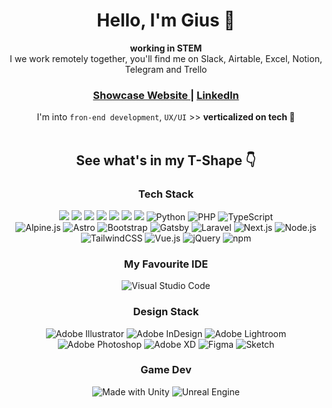 <h1 align="center">Hello, I'm Gius 👾</h1>

<div align="center">
  <strong>working in STEM</strong>   <br> I we work remotely together, you'll find me on Slack, Airtable, Excel, Notion, Telegram and Trello

</div>
<div align="center">
  <h3>
    <a href="">
      Showcase Website
    </a>
    <span> | </span>
    <a href="">
      LinkedIn
    </a>
</div>

<div align="center">
  I'm into <code>fron-end development</code>, <code>UX/UI</code> >> <b>verticalized on tech 🎉</b><br>
</div>
<br />


<div>  
</div>

<div align="center">
  <h2>See what's in my T-Shape 👇</h2>
<h3>Tech Stack</h3> 
</div>
<div align='center'>
</div>

<div align='center'>
  <img src="https://img.shields.io/badge/css3-%231572B6.svg?style=for-the-badge&logo=css3&logoColor=white"/> <img src="https://img.shields.io/badge/html5-%23E34F26.svg?style=for-the-badge&logo=html5&logoColor=white"/> <img src="https://img.shields.io/badge/javascript-%23323330.svg?style=for-the-badge&logo=javascript&logoColor=%23F7DF1E"/>  <img src="https://img.shields.io/badge/mysql-%2300f.svg?style=for-the-badge&logo=mysql&logoColor=white"/> <img src="https://img.shields.io/badge/node.js-6DA55F?style=for-the-badge&logo=node.js&logoColor=white"/>  <img src="https://img.shields.io/badge/react-%2320232a.svg?style=for-the-badge&logo=react&logoColor=%2361DAFB"/> <img src="https://img.shields.io/badge/SASS-hotpink.svg?style=for-the-badge&logo=SASS&logoColor=white"/> <img src="https://img.shields.io/badge/python-%2314354c.svg?logo=python&logoColor=white&style=for-the-badge" alt="Python" /> <img src="https://img.shields.io/badge/php-%23777bb4.svg?logo=php&logoColor=white&style=for-the-badge" alt="PHP" /> <img src="https://img.shields.io/badge/typescript-%23007acc.svg?logo=typescript&logoColor=white&style=for-the-badge" alt="TypeScript" /> 
</div> 


<div align='center'>
<img src="https://img.shields.io/badge/alpine.js-%238bc0d0.svg?logo=alpinedotjs&logoColor=%23333333&style=for-the-badge" alt="Alpine.js" /> <img src="https://img.shields.io/badge/astro-%23ff5d01.svg?logo=astro&logoColor=white&style=for-the-badge" alt="Astro" /> <img src="https://img.shields.io/badge/bootstrap-%237952b3.svg?logo=bootstrap&logoColor=white&style=for-the-badge" alt="Bootstrap" /> <img src="https://img.shields.io/badge/gatsby-%23663399.svg?logo=gatsby&logoColor=white&style=for-the-badge" alt="Gatsby" /> <img src="https://img.shields.io/badge/laravel-%23ff2d20.svg?logo=laravel&logoColor=white&style=for-the-badge" alt="Laravel" /> <img src="https://img.shields.io/badge/next.js-%23000000.svg?logo=next.js&logoColor=white&style=for-the-badge" alt="Next.js" /> <img src="https://img.shields.io/badge/node.js-%2343853d.svg?logo=node.js&logoColor=white&style=for-the-badge" alt="Node.js" /> <img src="https://img.shields.io/badge/tailwindcss-%2338b2ac.svg?logo=tailwind-css&logoColor=white&style=for-the-badge" alt="TailwindCSS" />  <img src="https://img.shields.io/badge/vue.js-%2335495e.svg?logo=vue.js&logoColor=%234fc08d&style=for-the-badge" alt="Vue.js" /> <img src="https://img.shields.io/badge/jquery-%230769ad.svg?logo=jquery&logoColor=white&style=for-the-badge" alt="jQuery" /> <img src="https://img.shields.io/badge/npm-%23cb0000.svg?logo=npm&logoColor=white&style=for-the-badge" alt="npm" /> 
</div> 


<div align="center">
<h3>My Favourite IDE</h3> 
</div>
<div align='center'>
</div> 
<div align="center">
<img src="https://img.shields.io/badge/visual%20studio%20code-%230078d7.svg?logo=visual-studio-code&logoColor=white&style=for-the-badge" alt="Visual Studio Code" />
</div>


<div align="center">
<h3>Design Stack</h3> 
</div>
<div align='center'>
</div> 
<div align="center">
<img src="https://img.shields.io/badge/adobe%20illustrator-%23e68619.svg?logo=adobe-illustrator&logoColor=white&style=for-the-badge" alt="Adobe Illustrator" /> <img src="https://img.shields.io/badge/adobe%20indesign-%23ec5b62.svg?logo=adobe-indesign&logoColor=white&style=for-the-badge" alt="Adobe InDesign" />  <img src="https://img.shields.io/badge/adobe%20lightroom-%2331a8ff.svg?logo=adobe-lightroom&logoColor=white&style=for-the-badge" alt="Adobe Lightroom" />  <img src="https://img.shields.io/badge/adobe%20photoshop-%2331a8ff.svg?logo=adobe-photoshop&logoColor=white&style=for-the-badge" alt="Adobe Photoshop" />  <img src="https://img.shields.io/badge/adobe%20xd-%23470137.svg?logo=adobe-xd&logoColor=white&style=for-the-badge" alt="Adobe XD" />  <img src="https://img.shields.io/badge/figma-%23f24e1e.svg?logo=figma&logoColor=white&style=for-the-badge" alt="Figma" />  <img src="https://img.shields.io/badge/sketch-%23fa6400.svg?logo=sketch&logoColor=white&style=for-the-badge" alt="Sketch" />
  </div>

<div align="center">
<h3>Game Dev</h3> 
</div>
<div align="center">
<img src="https://img.shields.io/badge/unity-%23000000.svg?style=for-the-badge&logo=unity&logoColor=white" alt="Made with Unity" />
<img src="https://img.shields.io/badge/Unreal%20Engine-0E1128.svg?style=for-the-badge&logo=Unreal-Engine&logoColor=white" alt="Unreal Engine" />
</div>

